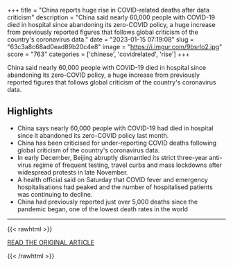 +++
title = "China reports huge rise in COVID-related deaths after data criticism"
description = "China said nearly 60,000 people with COVID-19 died in hospital since abandoning its zero-COVID policy, a huge increase from previously reported figures that follows global criticism of the country's coronavirus data."
date = "2023-01-15 07:19:08"
slug = "63c3a8c68ad0ead89b20c4e8"
image = "https://i.imgur.com/9bsrIo2.jpg"
score = "763"
categories = ['chinese', 'covidrelated', 'rise']
+++

China said nearly 60,000 people with COVID-19 died in hospital since abandoning its zero-COVID policy, a huge increase from previously reported figures that follows global criticism of the country's coronavirus data.

## Highlights

- China says nearly 60,000 people with COVID-19 had died in hospital since it abandoned its zero-COVID policy last month.
- China has been criticised for under-reporting COVID deaths following global criticism of the country's coronavirus data.
- In early December, Beijing abruptly dismantled its strict three-year anti-virus regime of frequent testing, travel curbs and mass lockdowns after widespread protests in late November.
- A health official said on Saturday that COVID fever and emergency hospitalisations had peaked and the number of hospitalised patients was continuing to decline.
- China had previously reported just over 5,000 deaths since the pandemic began, one of the lowest death rates in the world

---

{{< rawhtml >}}
  <p class="article-category">
    <a target="_blank" href="https://www.reuters.com/world/china/air-travel-recovers-china-amid-covid-infection-worries-2023-01-14/">READ THE ORIGINAL ARTICLE</a>
  </p>
{{< /rawhtml >}}
